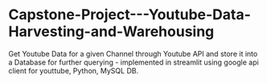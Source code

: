 # Capstone-Project---Youtube-Data-Harvesting-and-Warehousing
Get Youtube Data for a given Channel through Youtube API and store it into a Database for further querying - implemented in streamlit using google api client for youttube, Python, MySQL DB.

